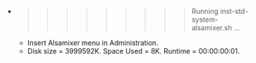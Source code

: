 * >>>>>>>>> Running inst-std-system-alsamixer.sh ...
  * Insert Alsamixer menu in Administration.
  * Disk size = 3999592K. Space Used = 8K. Runtime = 00:00:00:01.
